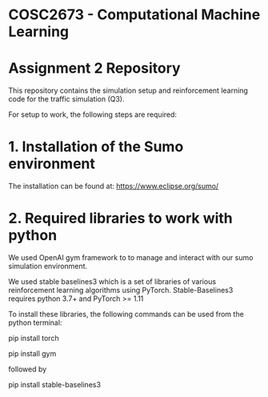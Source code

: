 # COSC2673 - Computational Machine Learning
# Assignment 2 Repository

This repository contains the simulation setup and reinforcement learning code for the traffic simulation (Q3). 

For setup to work, the following steps are required:

# 1. Installation of the Sumo environment 
The installation can be found at: https://www.eclipse.org/sumo/

# 2. Required libraries to work with python

We used OpenAI gym framework to to manage and interact with our sumo simulation environment. 

We used stable baselines3 which is a set of libraries of various reinforcement learning algorithms using PyTorch.
Stable-Baselines3 requires python 3.7+ and PyTorch >= 1.11

To install these libraries, the following commands can be used from the python terminal:

pip install torch

pip install gym 

followed by 

pip install stable-baselines3
